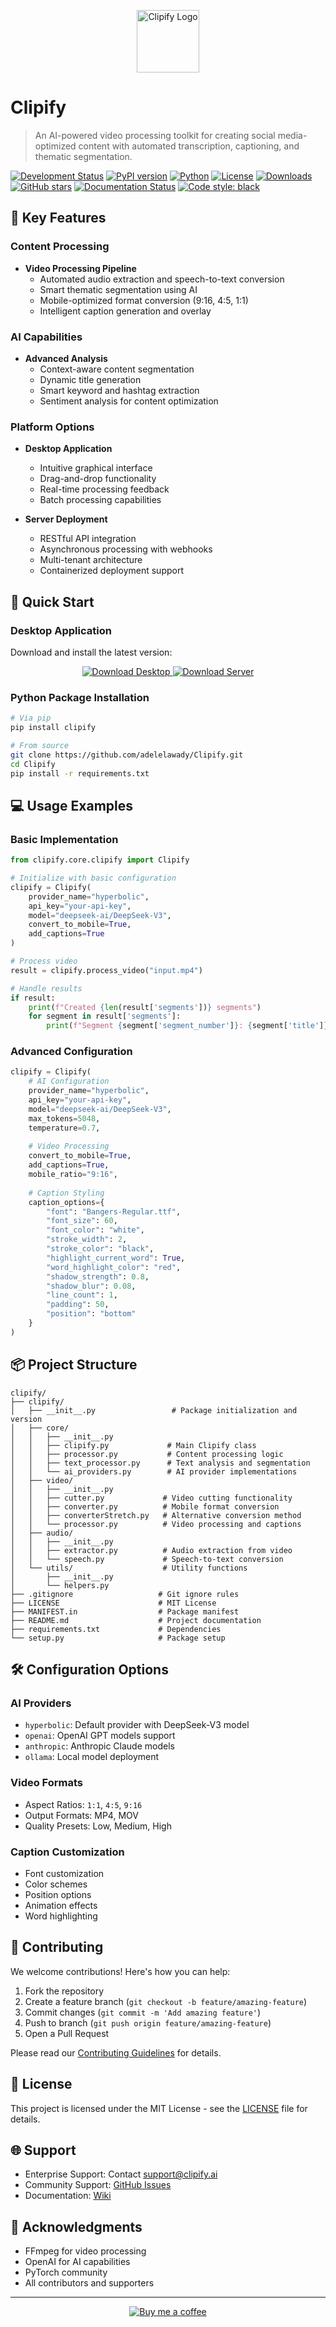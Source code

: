 <p align="center">
  <img src="https://github.com/user-attachments/assets/58aecd53-d720-4716-96f2-002beebb52b3" alt="Clipify Logo" width="100"/>
</p>

# Clipify

> An AI-powered video processing toolkit for creating social media-optimized content with automated transcription, captioning, and thematic segmentation.

[![Development Status](https://img.shields.io/badge/status-beta-yellow.svg)](https://github.com/adelelawady/clipify)
[![PyPI version](https://img.shields.io/pypi/v/clipify.svg)](https://pypi.org/project/clipify/)
[![Python](https://img.shields.io/badge/python-3.8%2B-blue.svg)](https://github.com/adelelawady/clipify)
[![License](https://img.shields.io/pypi/l/clipify.svg)](https://github.com/adelelawady/clipify/blob/main/LICENSE)
[![Downloads](https://img.shields.io/pypi/dm/clipify.svg)](https://pypi.org/project/clipify/)
[![GitHub stars](https://img.shields.io/github/stars/adelelawady/Clipify.svg)](https://github.com/adelelawady/Clipify/stargazers)
[![Documentation Status](https://img.shields.io/badge/docs-passing-brightgreen.svg)](https://github.com/adelelawady/Clipify#readme)
[![Code style: black](https://img.shields.io/badge/code%20style-black-000000.svg)](https://github.com/psf/black)

## 🌟 Key Features

### Content Processing
- **Video Processing Pipeline**
  - Automated audio extraction and speech-to-text conversion
  - Smart thematic segmentation using AI
  - Mobile-optimized format conversion (9:16, 4:5, 1:1)
  - Intelligent caption generation and overlay

### AI Capabilities
- **Advanced Analysis**
  - Context-aware content segmentation
  - Dynamic title generation
  - Smart keyword and hashtag extraction
  - Sentiment analysis for content optimization

### Platform Options
- **Desktop Application**
  - Intuitive graphical interface
  - Drag-and-drop functionality
  - Real-time processing feedback
  - Batch processing capabilities

- **Server Deployment**
  - RESTful API integration
  - Asynchronous processing with webhooks
  - Multi-tenant architecture
  - Containerized deployment support

## 🚀 Quick Start

### Desktop Application

Download and install the latest version:

<p align="center">
  <a href="https://github.com/adelelawady/clipify-hub/releases/download/latest/clipify-hub-installer.exe">
    <img src="https://img.shields.io/badge/Download-Desktop%20App-blue?style=for-the-badge&logo=windows" alt="Download Desktop">
  </a>
  <a href="https://github.com/adelelawady/clipify-hub/releases/download/latest/clipify-hub-server.exe">
    <img src="https://img.shields.io/badge/Download-Server-green?style=for-the-badge&logo=docker" alt="Download Server">
  </a>
</p>

### Python Package Installation

```bash
# Via pip
pip install clipify

# From source
git clone https://github.com/adelelawady/Clipify.git
cd Clipify
pip install -r requirements.txt
```

## 💻 Usage Examples

### Basic Implementation
```python
from clipify.core.clipify import Clipify

# Initialize with basic configuration
clipify = Clipify(
    provider_name="hyperbolic",
    api_key="your-api-key",
    model="deepseek-ai/DeepSeek-V3",
    convert_to_mobile=True,
    add_captions=True
)

# Process video
result = clipify.process_video("input.mp4")

# Handle results
if result:
    print(f"Created {len(result['segments'])} segments")
    for segment in result['segments']:
        print(f"Segment {segment['segment_number']}: {segment['title']}")
```

### Advanced Configuration
```python
clipify = Clipify(
    # AI Configuration
    provider_name="hyperbolic",
    api_key="your-api-key",
    model="deepseek-ai/DeepSeek-V3",
    max_tokens=5048,
    temperature=0.7,
    
    # Video Processing
    convert_to_mobile=True,
    add_captions=True,
    mobile_ratio="9:16",
    
    # Caption Styling
    caption_options={
        "font": "Bangers-Regular.ttf",
        "font_size": 60,
        "font_color": "white",
        "stroke_width": 2,
        "stroke_color": "black",
        "highlight_current_word": True,
        "word_highlight_color": "red",
        "shadow_strength": 0.8,
        "shadow_blur": 0.08,
        "line_count": 1,
        "padding": 50,
        "position": "bottom"
    }
)
```

## 📦 Project Structure
```
clipify/
├── clipify/
│   ├── __init__.py                 # Package initialization and version
│   ├── core/
│   │   ├── __init__.py
│   │   ├── clipify.py             # Main Clipify class
│   │   ├── processor.py           # Content processing logic
│   │   ├── text_processor.py      # Text analysis and segmentation
│   │   └── ai_providers.py        # AI provider implementations
│   ├── video/
│   │   ├── __init__.py
│   │   ├── cutter.py             # Video cutting functionality
│   │   ├── converter.py          # Mobile format conversion
│   │   ├── converterStretch.py   # Alternative conversion method
│   │   └── processor.py          # Video processing and captions
│   ├── audio/
│   │   ├── __init__.py
│   │   ├── extractor.py          # Audio extraction from video
│   │   └── speech.py             # Speech-to-text conversion
│   └── utils/                    # Utility functions
│       ├── __init__.py
│       └── helpers.py
├── .gitignore                   # Git ignore rules
├── LICENSE                      # MIT License
├── MANIFEST.in                  # Package manifest
├── README.md                    # Project documentation
├── requirements.txt             # Dependencies
└── setup.py                     # Package setup
```

## 🛠️ Configuration Options

### AI Providers
- `hyperbolic`: Default provider with DeepSeek-V3 model
- `openai`: OpenAI GPT models support
- `anthropic`: Anthropic Claude models
- `ollama`: Local model deployment

### Video Formats
- Aspect Ratios: `1:1`, `4:5`, `9:16`
- Output Formats: MP4, MOV
- Quality Presets: Low, Medium, High

### Caption Customization
- Font customization
- Color schemes
- Position options
- Animation effects
- Word highlighting

## 🤝 Contributing

We welcome contributions! Here's how you can help:

1. Fork the repository
2. Create a feature branch (`git checkout -b feature/amazing-feature`)
3. Commit changes (`git commit -m 'Add amazing feature'`)
4. Push to branch (`git push origin feature/amazing-feature`)
5. Open a Pull Request

Please read our [Contributing Guidelines](CONTRIBUTING.md) for details.

## 📄 License

This project is licensed under the MIT License - see the [LICENSE](LICENSE) file for details.

## 🌐 Support

- Enterprise Support: Contact support@clipify.ai
- Community Support: [GitHub Issues](https://github.com/adelelawady/Clipify/issues)
- Documentation: [Wiki](https://github.com/adelelawady/Clipify/wiki)

## 🙏 Acknowledgments

- FFmpeg for video processing
- OpenAI for AI capabilities
- PyTorch community
- All contributors and supporters

---

<p align="center">
  <a href="https://buymeacoffee.com/adel50ali5b">
    <img src="https://img.shields.io/badge/Buy%20me%20a%20coffee-☕-yellow.svg" alt="Buy me a coffee">
  </a>
</p>
